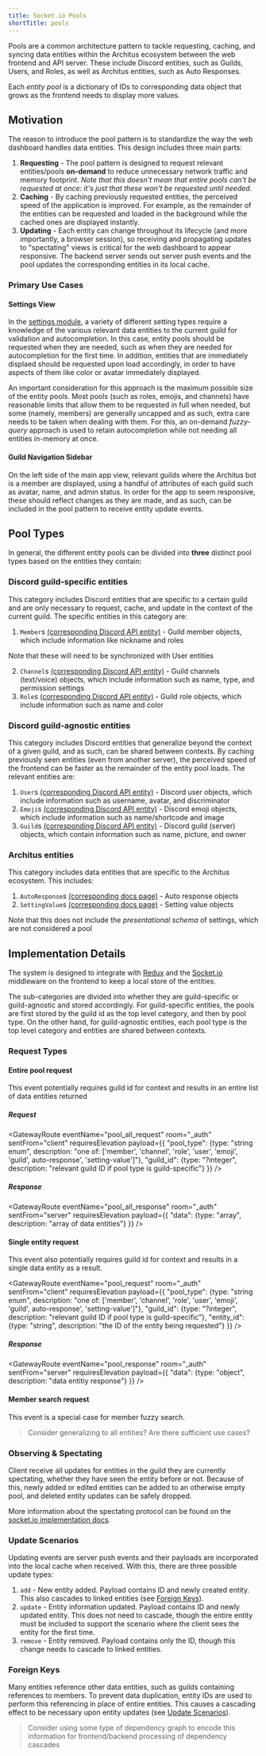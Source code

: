 ```yaml
---
title: Socket.io Pools
shortTitle: pools
---
```


Pools are a common architecture pattern to tackle requesting, caching, and syncing data entities within the Architus ecosystem between the web frontend and API server. These include Discord entities, such as Guilds, Users, and Roles, as well as Architus entities, such as Auto Responses.

Each *entity pool* is a dictionary of IDs to corresponding data object that grows as the frontend needs to display more values.

## Motivation

The reason to introduce the pool pattern is to standardize the way the web dashboard handles data entities. This design includes three main parts:

1. **Requesting** - The pool pattern is designed to request relevant entities/pools **on-demand** to reduce unnecessary network traffic and memory footprint. *Note that this doesn't mean that entire pools can't be requested at once: it's just that these won't be requested until needed.*
2. **Caching** - By caching previously requested entities, the perceived speed of the application is improved. For example, as the remainder of the entities can be requested and loaded in the background while the cached ones are displayed instantly.
3. **Updating** - Each entity can change throughout its lifecycle (and more importantly, a browser session), so receiving and propagating updates to "spectating" views is critical for the web dashboard to appear responsive. The backend server sends out server push events and the pool updates the corresponding entities in its local cache.

### Primary Use Cases

#### Settings View

In the [settings module](/internal/modules/settings/), a variety of different setting types require a knowledge of the various relevant data entities to the current guild for validation and autocompletion. In this case, entity pools should be requested when they are needed, such as when they are needed for autocompletion for the first time. In addition, entities that are immediately displaed should be requested upon load accordingly, in order to have aspects of them like color or avatar immediately displayed.

<Alert type="warning">

An important consideration for this approach is the maximum possible size of the entity pools. Most pools (such as roles, emojis, and channels) have reasonable limits that allow them to be requested in full when needed, but some (namely, members) are generally uncapped and as such, extra care needs to be taken when dealing with them. For this, an on-demand *fuzzy-query* approach is used to retain autocompletion while not needing all entities in-memory at once.

</Alert>

#### Guild Navigation Sidebar

On the left side of the main app view, relevant guilds where the Architus bot is a member are displayed, using a handful of attributes of each guild such as avatar, name, and admin status. In order for the app to seem responsive, these should reflect changes as they are made, and as such, can be included in the pool pattern to receive entity update events.

## Pool Types

In general, the different entity pools can be divided into **three** distinct pool types based on the entities they contain:

### Discord guild-specific entities

This category includes Discord entities that are specific to a certain guild and are only necessary to request, cache, and update in the context of the current guild. The specific entities in this category are:

1. `Member`s [(corresponding Discord API entity)](https://discordapp.com/developers/docs/resources/guild#guild-member-object) - Guild member objects, which include information like nickname and roles

  <Alert type="info">Note that these will need to be synchronized with User entities</Alert>

2. `Channel`s [(corresponding Discord API entity)](https://discordapp.com/developers/docs/resources/channel#channel-object) - Guild channels (text/voice) objects, which include information such as name, type, and permission settings
3. `Role`s [(corresponding Discord API entity)](https://discordapp.com/developers/docs/topics/permissions#role-object) - Guild role objects, which include information such as name and color

### Discord guild-agnostic entities

This category includes Discord entities that generalize beyond the context of a given guild, and as such, can be shared between contexts. By caching previously seen entities (even from another server), the perceived speed of the frontend can be faster as the remainder of the entity pool loads. The relevant entities are:

1. `User`s [(corresponding Discord API entity)](https://discordapp.com/developers/docs/resources/user#user-object) - Discord user objects, which include information such as username, avatar, and discriminator
2. `Emoji`s [(corresponding Discord API entity)](https://discordapp.com/developers/docs/resources/emoji) - Discord emoji objects, which include information such as name/shortcode and image
3. `Guild`s [(corresponding Discord API entity)](https://discordapp.com/developers/docs/resources/guild#guild-object) - Discord guild (server) objects, which contain information such as name, picture, and owner

### Architus entities

This category includes data entities that are specific to the Architus ecosystem. This includes:

1. `AutoResponse`s [(corresponding docs page)](/internal/modules/auto-responses/) - Auto response objects
2. `SettingValue`s [(corresponding docs page)](/internal/modules/settings/) - Setting value objects

  <Alert type="info">Note that this does not include the *presentational schema* of settings, which are not considered a pool</Alert>

## Implementation Details

The system is designed to integrate with [Redux](https://redux.js.org/) and the [Socket.io](/socketio/) middleware on the frontend to keep a local store of the entities.

The sub-categories are divided into whether they are guild-specific or guild-agnostic and stored accordingly. For guild-specific entities, the pools are first stored by the guild id as the top level category, and then by pool type. On the other hand, for guild-agnostic entities, each pool type is the top level category and entities are shared between contexts.

### Request Types

#### Entire pool request

This event potentially requires guild id for context and results in an entire list of data entities returned

##### Request

<GatewayRoute
  eventName="pool_all_request"
  room="<SID>_auth"
  sentFrom="client"
  requiresElevation
  payload={{
      "pool_type": {type: "string enum", description: "one of: ['member', 'channel', 'role', 'user', 'emoji', 'guild', auto-response', 'setting-value']"},
      "guild_id": {type: "?integer", description: "relevant guild ID if pool type is guild-specific"}
  }}
/>

##### Response

<GatewayRoute
  eventName="pool_all_response"
  room="<SID>_auth"
  sentFrom="server"
  requiresElevation
  payload={{
      "data": {type: "array<object>", description: "array of data entities"}
  }}
/>

#### Single entity request

This event also potentially requires guild id for context and results in a single data entity as a result.

<GatewayRoute
  eventName="pool_request"
  room="<SID>_auth"
  sentFrom="client"
  requiresElevation
  payload={{
      "pool_type": {type: "string enum", description: "one of: ['member', 'channel', 'role', 'user', 'emoji', 'guild', auto-response', 'setting-value']"},
      "guild_id": {type: "?integer", description: "relevant guild ID if pool type is guild-specific"},
      "entity_id": {type: "string", description: "the ID of the entity being requested"}
  }}
/>

##### Response

<GatewayRoute
  eventName="pool_response"
  room="<SID>_auth"
  sentFrom="server"
  requiresElevation
  payload={{
      "data": {type: "object", description: "data entitiy response"}
  }}
/>

#### Member search request

This event is a special case for member fuzzy search.

> Consider generalizing to all entities? Are there sufficient use cases?

### Observing & Spectating

Client receive all updates for entities in the guild they are currently spectating, whether they have seen the entity before or not. Because of this, newly added or edited entities can be added to an otherwise empty pool, and deleted entity updates can be safely dropped.

More information about the spectating protocol can be found on the [socket.io implementation docs](/internal/socketio/#spectating).

### Update Scenarios

Updating events are server push events and their payloads are incorporated into the local cache when received. With this, there are three possible update types:

1. `add` - New entity added. Payload contains ID and newly created entity. This also cascades to linked entities (see [Foreign Keys](#foreign-keys)).
2. `update` - Entity information updated. Payload contains ID and newly updated entity. This does not need to cascade, though the entire entity must be included to support the scenario where the client sees the entity for the first time.
3. `remove` - Entity removed. Payload contains only the ID, though this change needs to cascade to linked entities.

### Foreign Keys

Many entities reference other data entities, such as guilds containing references to members. To prevent data duplication, entity IDs are used to perform this referencing in place of entire entities. This causes a cascading effect to be necessary upon entity updates (see [Update Scenarios](#update-scenarios)).

> Consider using some type of dependency graph to encode this information for frontend/backend processing of dependency cascades
